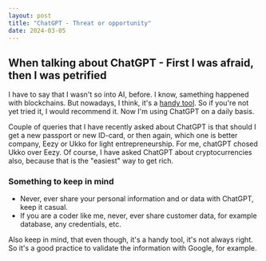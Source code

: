 ```yaml
---
layout: post
title: "ChatGPT - Threat or opportunity"
date: 2024-03-05
---
```



## When talking about ChatGPT - First I was afraid, then I was petrified 

I have to say that I wasn't so into AI, before. I know, samething happened with blockchains. But nowadays, I think, it's a [handy tool](https://openai.com/index/chatgpt/). So if you're not yet tried it, I would recommend it. Now I'm using ChatGPT on a daily basis.

Couple of queries that I have recently asked about ChatGPT is that should I get a new passport or new ID-card, or then again, which one is better company, Eezy or Ukko for light entrepreneurship. For me, chatGPT chosed Ukko over Eezy. Of course, I have asked ChatGPT about cryptocurrencies also, because that is the "easiest" way to get rich.

### Something to keep in mind

- Never, ever share your personal information and or data with ChatGPT, keep it casual.
- If you are a coder like me, never, ever share customer data, for example database, any credentials, etc. 

Also keep in mind, that even though, it's a handy tool, it's not always right. So it's a good practice to validate the information with Google, for example. 